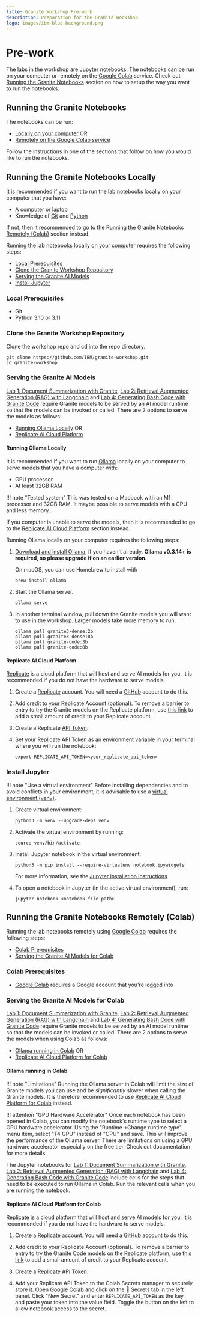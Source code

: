 ```yaml
---
title: Granite Workshop Pre-work
description: Preparation for the Granite Workshop
logo: images/ibm-blue-background.png
---
```


# Pre-work

The labs in the workshop are [Jupyter notebooks](https://jupyter.org/). The notebooks can be run on your computer or remotely on the [Google Colab](https://colab.research.google.com) service. Check out [Running the Granite Notebooks](#running-the-granite-notebooks) section on how to setup the way you want to run the notebooks.

## Running the Granite Notebooks

The notebooks can be run:

- [Locally on your computer](#running-the-granite-notebooks-locally) OR
- [Remotely on the Google Colab service](#running-the-granite-notebooks-remotely-colab)

Follow the instructions in one of the sections that follow on how you would like to run the notebooks.

## Running the Granite Notebooks Locally

It is recommended if you want to run the lab notebooks locally on your computer that you have:

- A computer or laptop
- Knowledge of [Git](https://git-scm.com/) and [Python](https://www.python.org/)

If not, then it recommended to go to the [Running the Granite Notebooks Remotely (Colab)](#running-the-granite-notebooks-remotely-colab) section instead.

Running the lab notebooks locally on your computer requires the following steps:

- [Local Prerequisites](#local-prerequisites)
- [Clone the Granite Workshop Repository](#clone-the-granite-workshop-repository)
- [Serving the Granite AI Models](#serving-the-granite-ai-models)
- [Install Jupyter](#install-jupyter)

### Local Prerequisites

- Git
- Python 3.10 or 3.11

### Clone the Granite Workshop Repository

Clone the workshop repo and cd into the repo directory.

```shell
git clone https://github.com/IBM/granite-workshop.git
cd granite-workshop
```

### Serving the Granite AI Models

[Lab 1: Document Summarization with Granite](../lab-1/README.md), [Lab 2: Retrieval Augmented Generation (RAG) with Langchain](../lab-2/README.md) and [Lab 4: Generating Bash Code with Granite Code](../lab-4/README.md) require Granite models to be served by an AI model runtime so that the models can be invoked or called. There are 2 options to serve the models as follows:

- [Running Ollama Locally](#running-ollama-locally) OR
- [Replicate AI Cloud Platform](#replicate-ai-cloud-platform)

#### Running Ollama Locally

It is recommended if you want to run [Ollama](https://ollama.com/) locally on your computer to serve models that you have a computer with:

- GPU processor
- At least 32GB RAM

!!! note "Tested system"
    This was tested on a Macbook with an M1 processor and 32GB RAM. It maybe possible to serve models with a CPU and less memory.

If you computer is unable to serve the models, then it is recommended to go to the [Replicate AI Cloud Platform](#replicate-ai-cloud-platform) section instead.

Running Ollama locally on your computer requires the following steps:

1. [Download and install Ollama](https://github.com/ollama/ollama?tab=readme-ov-file#ollama), if you haven't already. **Ollama v0.3.14+ is required, so please upgrade if on an earlier version.**

    On macOS, you can use Homebrew to install with

    ```shell
    brew install ollama
    ```

1. Start the Ollama server.

    ```shell
    ollama serve
    ```

1. In another terminal window, pull down the Granite models you will want to use in the workshop. Larger models take more memory to run.

    ```shell
    ollama pull granite3-dense:2b
    ollama pull granite3-dense:8b
    ollama pull granite-code:3b
    ollama pull granite-code:8b
    ```

#### Replicate AI Cloud Platform

[Replicate](https://replicate.com/) is a cloud platform that will host and serve AI models for you. It is recommended if you do not have the hardware to serve models.

1. Create a [Replicate](https://replicate.com/) account. You will need a [GitHub](https://github.com/) account to do this.

1. Add credit to your Replicate Account (optional). To remove a barrier to entry to try the Granite models on the Replicate platform, use [this link](https://replicate.com/invites/a8717bfe-2f3d-4a52-88ed-1356231cdf03) to add a small amount of credit to your Replicate account.

1. Create a Replicate [API Token](https://replicate.com/account/api-tokens).

1. Set your Replicate API Token as an environment variable in your terminal where you will run the notebook:

    ```shell
    export REPLICATE_API_TOKEN=<your_replicate_api_token>
    ```

### Install Jupyter

!!! note "Use a virtual environment"
    Before installing dependencies and to avoid conflicts in your environment, it is advisable to use a [virtual environment (venv)](https://docs.python.org/3/library/venv.html).

1. Create virtual environment:

    ```shell
    python3 -m venv --upgrade-deps venv
    ```

1. Activate the virtual environment by running:

    ```shell
    source venv/bin/activate
    ```

1. Install Jupyter notebook in the virtual environment:

    ```shell
    python3 -m pip install --require-virtualenv notebook ipywidgets
    ```

    For more information, see the [Jupyter installation instructions](https://jupyter.org/install)

1. To open a notebook in Jupyter (in the active virtual environment), run:

    ```shell
    jupyter notebook <notebook-file-path>
    ```

## Running the Granite Notebooks Remotely (Colab)

Running the lab notebooks remotely using [Google Colab](https://colab.research.google.com) requires the following steps:

- [Colab Prerequisites](#colab-prerequisites)
- [Serving the Granite AI Models for Colab](#serving-the-granite-ai-models-for-colab)

### Colab Prerequisites

- [Google Colab](https://colab.research.google.com) requires a Google account that you're logged into

### Serving the Granite AI Models for Colab

[Lab 1: Document Summarization with Granite](../lab-1/README.md), [Lab 2: Retrieval Augmented Generation (RAG) with Langchain](../lab-2/README.md) and [Lab 4: Generating Bash Code with Granite Code](../lab-4/README.md) require Granite models to be served by an AI model runtime so that the models can be invoked or called. There are 2 options to serve the models when using Colab as follows:

- [Ollama running in Colab](#ollama-running-in-colab) OR
- [Replicate AI Cloud Platform for Colab](#replicate-ai-cloud-platform-for-colab)

#### Ollama running in Colab

!!! note "Limitations"
    Running the Ollama server in Colab will limit the size of Granite models you can use and be _significantly_ slower when calling the Granite models. It is therefore recommended to use [Replicate AI Cloud Platform for Colab](#replicate-ai-cloud-platform-for-colab) instead.

!!! attention "GPU Hardware Accelerator"
    Once each notebook has been opened in Colab, you can modify the notebook's runtime type to select a GPU hardware accelerator.
    Using the "Runtime->Change runtime type" menu item, select "T4 GPU" instead of "CPU" and save.
    This will improve the performance of the Ollama server.
    There are limitations on using a GPU hardware accelerator especially on the free tier. Check out documentation for more details.

The Jupyter notebooks for [Lab 1: Document Summarization with Granite](../lab-1/README.md), [Lab 2: Retrieval Augmented Generation (RAG) with Langchain](../lab-2/README.md) and [Lab 4: Generating Bash Code with Granite Code](../lab-4/README.md) include cells for the steps that need to be executed to run Ollama in Colab. Run the relevant cells when you are running the notebook.

#### Replicate AI Cloud Platform for Colab

[Replicate](https://replicate.com/) is a cloud platform that will host and serve AI models for you. It is recommended if you do not have the hardware to serve models.

1. Create a [Replicate](https://replicate.com/) account. You will need a [GitHub](https://github.com/) account to do this.

1. Add credit to your Replicate Account (optional). To remove a barrier to entry to try the Granite Code models on the Replicate platform, use [this link](https://replicate.com/invites/a8717bfe-2f3d-4a52-88ed-1356231cdf03) to add a small amount of credit to your Replicate account.

1. Create a Replicate [API Token](https://replicate.com/account/api-tokens).

1. Add your Replicate API Token to the Colab Secrets manager to securely store it. Open [Google Colab](https://colab.research.google.com) and click on the 🔑 Secrets tab in the left panel. Click "New Secret" and enter `REPLICATE_API_TOKEN` as the key, and paste your token into the value field. Toggle the button on the left to allow notebook access to the secret.
